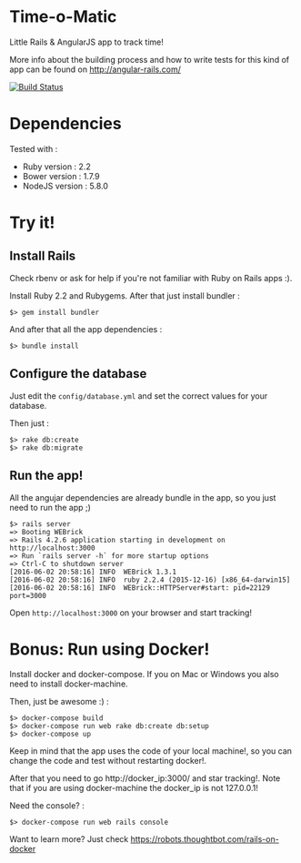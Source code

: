 Time-o-Matic
============

Little Rails & AngularJS app to track time!

More info about the building process and how to write tests for this kind of app can be found on http://angular-rails.com/

[![Build Status](https://travis-ci.org/Gazer/time-o-matic.svg?branch=master)](https://travis-ci.org/Gazer/time-o-matic)

Dependencies
============

Tested with :

* Ruby version : 2.2
* Bower version : 1.7.9
* NodeJS version : 5.8.0

Try it!
=======

Install Rails
-------------

Check rbenv or ask for help if you're not familiar with Ruby on Rails apps :).

Install Ruby 2.2 and Rubygems. After that just install bundler :

```
$> gem install bundler
```

And after that all the app dependencies :

```
$> bundle install
```

Configure the database
----------------------

Just edit the `config/database.yml` and set the correct values for your database.

Then just :

```
$> rake db:create
$> rake db:migrate
```

Run the app!
------------

All the angujar dependencies are already bundle in the app, so you just need to run the app ;)

```
$> rails server
=> Booting WEBrick
=> Rails 4.2.6 application starting in development on http://localhost:3000
=> Run `rails server -h` for more startup options
=> Ctrl-C to shutdown server
[2016-06-02 20:58:16] INFO  WEBrick 1.3.1
[2016-06-02 20:58:16] INFO  ruby 2.2.4 (2015-12-16) [x86_64-darwin15]
[2016-06-02 20:58:16] INFO  WEBrick::HTTPServer#start: pid=22129 port=3000
```

Open `http://localhost:3000` on your browser and start tracking!

Bonus: Run using Docker!
========================

Install docker and docker-compose. If you on Mac or Windows you also need to install docker-machine.

Then, just be awesome :) :

```
$> docker-compose build
$> docker-compose run web rake db:create db:setup
$> docker-compose up
```

Keep in mind that the app uses the code of your local machine!, so you can change the code and test without restarting docker!.

After that you need to go http://docker_ip:3000/ and star tracking!. Note that if you are using docker-machine the docker_ip is not 127.0.0.1!

Need the console? :

```
$> docker-compose run web rails console
```

Want to learn more? Just check https://robots.thoughtbot.com/rails-on-docker
